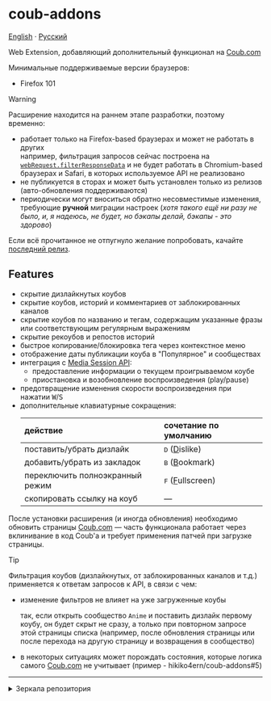 # coub-addons

[English](./README.md) · [Русский](./README.ru.md)

<!-- short-description start -->

Web Extension, добавляющий дополнительный функционал на [Coub.com](https://coub.com)

<!-- short-description end -->

Минимальные поддерживаемые версии браузеров:

- Firefox 101

> [!WARNING]
> Расширение находится на раннем этапе разработки, поэтому временно:
>
> - работает только на Firefox-based браузерах и может не работать в других\
>   например, фильтрация запросов сейчас построена на [`webRequest.filterResponseData`](https://developer.mozilla.org/en-US/docs/Mozilla/Add-ons/WebExtensions/API/webRequest/filterResponseData) и не будет работать в Chromium-based браузерах и Safari, в которых используемое API не реализовано
> - не публикуется в сторах и может быть установлен только из релизов (авто-обновления поддерживаются)
> - периодически могут вноситься обратно несовместимые изменения, требующие **ручной** миграции настроек (_хотя такого ещё ни разу не было, и, я надеюсь, не будет, но бэкапы делай, бэкапы - это здорово_)
>
> Если всё прочитанное не отпугнуло желание попробовать, качайте [последний релиз][latest-release].

## Features

<!-- features start -->

- скрытие дизлайкнутых коубов
- скрытие коубов, историй и комментариев от заблокированных каналов
- скрытие коубов по названию и тегам, содержащим указанные фразы или соответствующим регулярным выражениям
- скрытие рекоубов и репостов историй
- быстрое копирование/блокировка тега через контекстное меню
- отображение даты публикации коуба в "Популярное" и сообществах
- интеграция с [Media Session API](https://developer.mozilla.org/en-US/docs/Web/API/Media_Session_API):
  - предоставление информации о текущем проигрываемом коубе
  - приостановка и возобновление воспроизведения (play/pause)
- предотвращение изменения скорости воспроизведения при нажатии <kbd>W</kbd>/<kbd>S</kbd>
- дополнительные клавиатурные сокращения:
  <!-- spell-checker: ignore islike ookmark ullscreen -->
  <!-- shortcuts-table -->
  | действие                        | сочетание по умолчанию               |
  | :------------------------------ | :----------------------------------- |
  | поставить/убрать дизлайк        | <kbd>D</kbd> (<ins>D</ins>islike)    |
  | добавить/убрать из закладок     | <kbd>B</kbd> (<ins>B</ins>ookmark)   |
  | переключить полноэкранный режим | <kbd>F</kbd> (<ins>F</ins>ullscreen) |
  | скопировать ссылку на коуб      | —                                    |

<!-- features end -->
<!-- reload-warn start -->

После установки расширения (и иногда обновления) необходимо обновить страницы [Coub.com](https://coub.com) — часть функционала работает через вклинивание в код Coub'а и требует применения патчей при загрузке страницы.

<!-- reload-warn end -->

<!-- dprint-ignore -->
> [!TIP]
> Фильтрация коубов (дизлайкнутых, от заблокированных каналов и т.д.) применяется к ответам запросов к API, в связи с чем:
> - изменение фильтров не влияет на уже загруженные коубы
>
>   так, если открыть сообщество `Anime` и поставить дизлайк первому коубу, он будет скрыт не сразу, а только при повторном запросе этой страницы списка (например, после обновления страницы или после перехода на другую страницу и возвращения в сообщество)
>
> - в некоторых ситуациях может порождать состояния, которые логика самого [Coub.com](https://coub.com) не учитывает (пример - hikiko4ern/coub-addons#5)

---

<details>
  <summary>Зеркала репозитория</summary>

1. на [Codeberg](https://codeberg.org) - [hikiko4ern/coub-addons](https://codeberg.org/hikiko4ern/coub-addons) (с релизами)
2. на [Radicle](https://radicle.xyz) - [rad:z3GLxyHiTrMSagbqyqPDi5fsKXrT1](https://app.radicle.xyz/nodes/ash.radicle.garden/rad:z3GLxyHiTrMSagbqyqPDi5fsKXrT1) (только код)

</details>

<!-- links -->

[latest-release]: https://github.com/hikiko4ern/coub-addons/releases/latest
